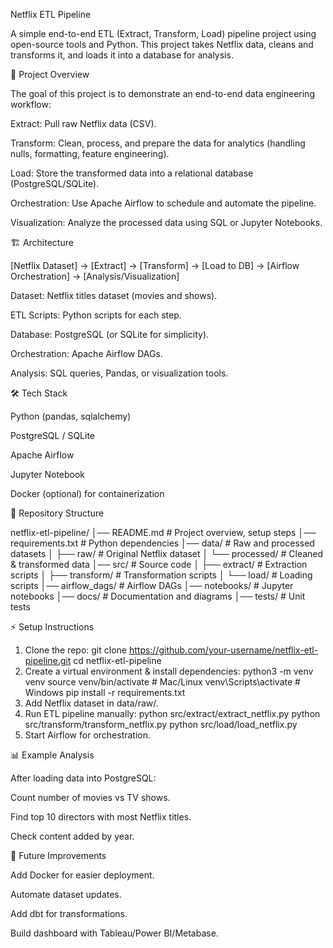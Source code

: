 Netflix ETL Pipeline

A simple end-to-end ETL (Extract, Transform, Load) pipeline project using open-source tools and Python.
This project takes Netflix data, cleans and transforms it, and loads it into a database for analysis.

🚀 Project Overview

The goal of this project is to demonstrate an end-to-end data engineering workflow:

Extract: Pull raw Netflix data (CSV).

Transform: Clean, process, and prepare the data for analytics (handling nulls, formatting, feature engineering).

Load: Store the transformed data into a relational database (PostgreSQL/SQLite).

Orchestration: Use Apache Airflow to schedule and automate the pipeline.

Visualization: Analyze the processed data using SQL or Jupyter Notebooks.

🏗️ Architecture

[Netflix Dataset] → [Extract] → [Transform] → [Load to DB] → [Airflow Orchestration] → [Analysis/Visualization]

Dataset: Netflix titles dataset (movies and shows).

ETL Scripts: Python scripts for each step.

Database: PostgreSQL (or SQLite for simplicity).

Orchestration: Apache Airflow DAGs.

Analysis: SQL queries, Pandas, or visualization tools.

🛠️ Tech Stack

Python (pandas, sqlalchemy)

PostgreSQL / SQLite

Apache Airflow

Jupyter Notebook

Docker (optional) for containerization

📂 Repository Structure

netflix-etl-pipeline/
│── README.md              # Project overview, setup steps
│── requirements.txt       # Python dependencies
│── data/                  # Raw and processed datasets
│   ├── raw/               # Original Netflix dataset
│   └── processed/         # Cleaned & transformed data
│── src/                   # Source code
│   ├── extract/           # Extraction scripts
│   ├── transform/         # Transformation scripts
│   └── load/              # Loading scripts
│── airflow_dags/          # Airflow DAGs
│── notebooks/             # Jupyter notebooks
│── docs/                  # Documentation and diagrams
│── tests/                 # Unit tests

⚡ Setup Instructions

1. Clone the repo:
   git clone https://github.com/your-username/netflix-etl-pipeline.git
   cd netflix-etl-pipeline
2. Create a virtual environment & install dependencies:
   python3 -m venv venv
   source venv/bin/activate   # Mac/Linux
   venv\Scripts\activate      # Windows
   pip install -r requirements.txt
3. Add Netflix dataset in data/raw/.
4. Run ETL pipeline manually:
   python src/extract/extract_netflix.py
   python src/transform/transform_netflix.py
   python src/load/load_netflix.py
5. Start Airflow for orchestration.

📊 Example Analysis

After loading data into PostgreSQL:

Count number of movies vs TV shows.

Find top 10 directors with most Netflix titles.

Check content added by year.

🔮 Future Improvements

Add Docker for easier deployment.

Automate dataset updates.

Add dbt for transformations.

Build dashboard with Tableau/Power BI/Metabase.



